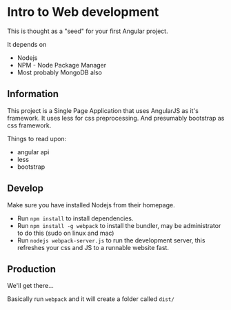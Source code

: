 # Intro to Web development

This is thought as a "seed" for your first Angular project.

It depends on 

* Nodejs
* NPM - Node Package Manager
* Most probably MongoDB also

## Information

This project is a Single Page Application that uses AngularJS as it's framework. It uses less for 
css preprocessing. And presumably bootstrap as css framework.

Things to read upon:

* angular api
* less 
* bootstrap

## Develop

Make sure you have installed Nodejs from their homepage. 

* Run `npm install` to install dependencies.
* Run `npm install -g webpack` to install the bundler, may be administrator to do this (sudo on linux and mac)
* Run `nodejs webpack-server.js` to run the development server, this refreshes your css and JS to a runnable website fast.

## Production

We'll get there...

Basically run `webpack` and it will create a folder called `dist/`